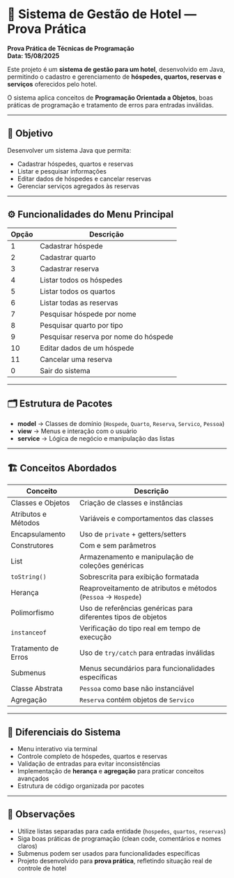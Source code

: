 # 🏨 Sistema de Gestão de Hotel — Prova Prática

**Prova Prática de Técnicas de Programação**  
**Data: 15/08/2025**

Este projeto é um **sistema de gestão para um hotel**, desenvolvido em Java, permitindo o cadastro e gerenciamento de **hóspedes, quartos, reservas e serviços** oferecidos pelo hotel.  

O sistema aplica conceitos de **Programação Orientada a Objetos**, boas práticas de programação e tratamento de erros para entradas inválidas.

---

## 🎯 Objetivo
Desenvolver um sistema Java que permita:  
- Cadastrar hóspedes, quartos e reservas  
- Listar e pesquisar informações  
- Editar dados de hóspedes e cancelar reservas  
- Gerenciar serviços agregados às reservas  

---

## ⚙️ Funcionalidades do Menu Principal
| Opção | Descrição |
|-------|-----------|
| 1 | Cadastrar hóspede |
| 2 | Cadastrar quarto |
| 3 | Cadastrar reserva |
| 4 | Listar todos os hóspedes |
| 5 | Listar todos os quartos |
| 6 | Listar todas as reservas |
| 7 | Pesquisar hóspede por nome |
| 8 | Pesquisar quarto por tipo |
| 9 | Pesquisar reserva por nome do hóspede |
| 10 | Editar dados de um hóspede |
| 11 | Cancelar uma reserva |
| 0 | Sair do sistema |

---

## 🗂️ Estrutura de Pacotes
- **model** → Classes de domínio (`Hospede`, `Quarto`, `Reserva`, `Servico`, `Pessoa`)  
- **view** → Menus e interação com o usuário  
- **service** → Lógica de negócio e manipulação das listas  

---

## 🏗️ Conceitos Abordados
| Conceito | Descrição |
|----------|-----------|
| Classes e Objetos | Criação de classes e instâncias |
| Atributos e Métodos | Variáveis e comportamentos das classes |
| Encapsulamento | Uso de `private` + getters/setters |
| Construtores | Com e sem parâmetros |
| List | Armazenamento e manipulação de coleções genéricas |
| `toString()` | Sobrescrita para exibição formatada |
| Herança | Reaproveitamento de atributos e métodos (`Pessoa` → `Hospede`) |
| Polimorfismo | Uso de referências genéricas para diferentes tipos de objetos |
| `instanceof` | Verificação do tipo real em tempo de execução |
| Tratamento de Erros | Uso de `try/catch` para entradas inválidas |
| Submenus | Menus secundários para funcionalidades específicas |
| Classe Abstrata | `Pessoa` como base não instanciável |
| Agregação | `Reserva` contém objetos de `Servico` |

---

## 📌 Diferenciais do Sistema
- Menu interativo via terminal  
- Controle completo de hóspedes, quartos e reservas  
- Validação de entradas para evitar inconsistências  
- Implementação de **herança** e **agregação** para praticar conceitos avançados  
- Estrutura de código organizada por pacotes  

---

## 📝 Observações
- Utilize listas separadas para cada entidade (`hospedes`, `quartos`, `reservas`)  
- Siga boas práticas de programação (clean code, comentários e nomes claros)  
- Submenus podem ser usados para funcionalidades específicas  
- Projeto desenvolvido para **prova prática**, refletindo situação real de controle de hotel
